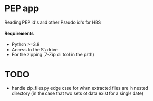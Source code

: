 # PEP app

Reading PEP id's and other Pseudo id's for HBS



#### Requirements

- Python >=3.8
- Access to the S:\\ drive
- For the zipping (7-Zip cli tool in the path)


# TODO

- handle zip_files.py edge case for when extracted files are in nested directory (in the case
that two sets of data exist for a single date)
